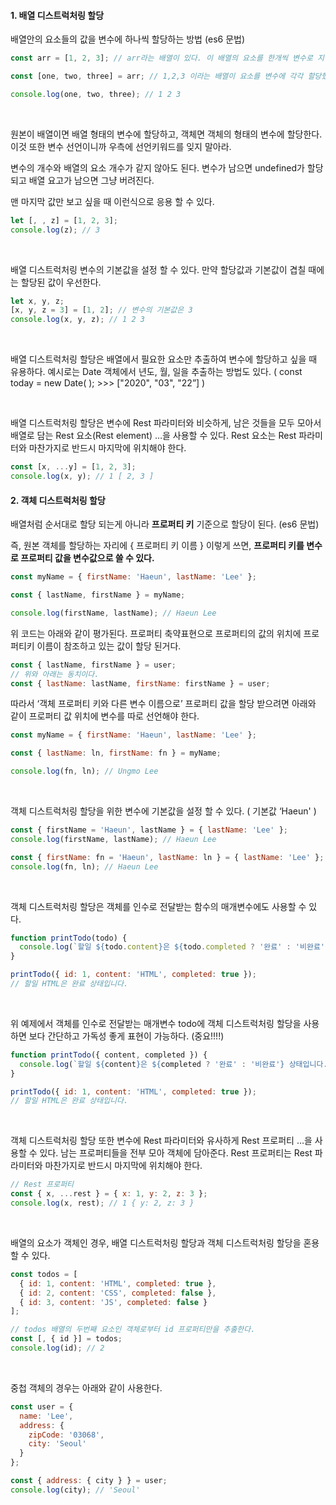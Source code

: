 #### 1. 배열 디스트럭처링 할당

배열안의 요소들의 값을 변수에 하나씩 할당하는 방법 (es6 문법)

```js
const arr = [1, 2, 3]; // arr라는 배열이 있다. 이 배열의 요소를 한개씩 변수로 지정하고 싶다.

const [one, two, three] = arr; // 1,2,3 이라는 배열이 요소를 변수에 각각 할당했다. 

console.log(one, two, three); // 1 2 3 
```

</br>

원본이 배열이면 배열 형태의 변수에 할당하고, 객체면 객체의 형태의 변수에 할당한다. 이것 또한 변수 선언이니까 우측에 선언키워드를 잊지 말아라.

변수의 개수와 배열의 요소 개수가 같지 않아도 된다. 변수가 남으면 undefined가 할당되고 배열 요고가 남으면 그냥 버려진다.

맨 마지막 값만 보고 싶을 때 이런식으로 응용 할 수 있다.

```js
let [, , z] = [1, 2, 3];
console.log(z); // 3
```

</br>

배열 디스트럭처링 변수의 기본값을 설정 할 수 있다. 만약 할당값과 기본값이 겹칠 때에는 할당된 값이 우선한다.

```js
let x, y, z;
[x, y, z = 3] = [1, 2]; // 변수의 기본값은 3
console.log(x, y, z); // 1 2 3
```

</br>

배열 디스트럭처링 할당은 배열에서 필요한 요소만 추출하여 변수에 할당하고 싶을 때 유용하다.  예시로는 Date 객체에서 년도, 월, 일을 추출하는 방법도 있다. ( const today = new Date( );  >>>  ["2020", "03", "22”] )

</br>

배열 디스트럭처링 할당은 변수에 Rest 파라미터와 비슷하게, 남은 것들을 모두 모아서 배열로 담는 Rest 요소(Rest element) …을 사용할 수 있다. Rest 요소는 Rest 파라미터와 마찬가지로 반드시 마지막에 위치해야 한다.

```js
const [x, ...y] = [1, 2, 3];
console.log(x, y); // 1 [ 2, 3 ]
```



#### 2. 객체 디스트럭처링 할당

배열처럼 순서대로 할당 되는게 아니라 __프로퍼티 키__ 기준으로 할당이 된다. (es6 문법)

즉, 원본 객체를 할당하는 자리에 { 프로퍼티 키 이름 } 이렇게 쓰면, __프로퍼티 키를 변수로 프로퍼티 값을 변수값으로 쓸 수 있다.__

```js
const myName = { firstName: 'Haeun', lastName: 'Lee' };

const { lastName, firstName } = myName;

console.log(firstName, lastName); // Haeun Lee
```

위 코드는 아래와 같이 평가된다. 프로퍼티 축약표현으로 프로퍼티의 값의 위치에 프로퍼티키 이름이 참조하고 있는 값이 할당 된거다.

```js
const { lastName, firstName } = user;
// 위와 아래는 동치이다.
const { lastName: lastName, firstName: firstName } = user;
```

따라서 ‘객체 프로퍼티 키와 다른 변수 이름으로’ 프로퍼티 값을 할당 받으려면 아래와 같이 프로퍼티 값 위치에 변수를 따로 선언해야 한다.

```js
const myName = { firstName: 'Haeun', lastName: 'Lee' };

const { lastName: ln, firstName: fn } = myName;

console.log(fn, ln); // Ungmo Lee
```

</br>

객체 디스트럭처링 할당을 위한 변수에 기본값을 설정 할 수 있다. ( 기본값 ‘Haeun' )

```js
const { firstName = 'Haeun', lastName } = { lastName: 'Lee' };
console.log(firstName, lastName); // Haeun Lee

const { firstName: fn = 'Haeun', lastName: ln } = { lastName: 'Lee' };
console.log(fn, ln); // Haeun Lee
```

</br>

객체 디스트럭처링 할당은 객체를 인수로 전달받는 함수의 매개변수에도 사용할 수 있다. 

```javascript
function printTodo(todo) {
  console.log(`할일 ${todo.content}은 ${todo.completed ? '완료' : '비완료'} 상태입니다.`);
}

printTodo({ id: 1, content: 'HTML', completed: true });
// 할일 HTML은 완료 상태입니다.
```

</br>

위 예제에서 객체를 인수로 전달받는 매개변수 todo에 객체 디스트럭처링 할당을 사용하면 보다 간단하고 가독성 좋게 표현이 가능하다. (중요!!!!)

```javascript
function printTodo({ content, completed }) {
  console.log(`할일 ${content}은 ${completed ? '완료' : '비완료'} 상태입니다.`);
}

printTodo({ id: 1, content: 'HTML', completed: true });
// 할일 HTML은 완료 상태입니다.
```

</br>

객체 디스트럭처링 할당 또한 변수에 Rest 파라미터와 유사하게 Rest 프로퍼티 …을 사용할 수 있다. 남는 프로퍼티들을 전부 모아 객체에 담아준다. Rest 프로퍼티는 Rest 파라미터와 마찬가지로 반드시 마지막에 위치해야 한다.

```javascript
// Rest 프로퍼티
const { x, ...rest } = { x: 1, y: 2, z: 3 };
console.log(x, rest); // 1 { y: 2, z: 3 }
```

</br>

배열의 요소가 객체인 경우, 배열 디스트럭처링 할당과 객체 디스트럭처링 할당을 혼용할 수 있다.

```javascript
const todos = [
  { id: 1, content: 'HTML', completed: true },
  { id: 2, content: 'CSS', completed: false },
  { id: 3, content: 'JS', completed: false }
];

// todos 배열의 두번째 요소인 객체로부터 id 프로퍼티만을 추출한다.
const [, { id }] = todos;
console.log(id); // 2
```

</br>

중첩 객체의 경우는 아래와 같이 사용한다.

```javascript
const user = {
  name: 'Lee',
  address: {
    zipCode: '03068',
    city: 'Seoul'
  }
};

const { address: { city } } = user;
console.log(city); // 'Seoul'
```

